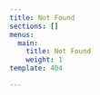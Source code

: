 ```yaml
---
title: Not Found
sections: []
menus:
  main:
    title: Not Found
    weight: 1
template: 404

---
```

